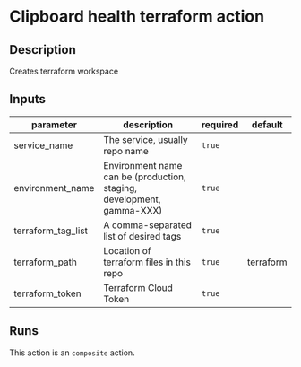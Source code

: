 # Clipboard health terraform action

<!-- action-docs-description -->
## Description

Creates terraform workspace


<!-- action-docs-description -->

<!-- action-docs-inputs -->
## Inputs

| parameter | description | required | default |
| - | - | - | - |
| service_name | The service, usually repo name | `true` |  |
| environment_name | Environment name can be (production, staging, development, gamma-XXX) | `true` |  |
| terraform_tag_list | A comma-separated list of desired tags | `true` |  |
| terraform_path | Location of terraform files in this repo | `true` | terraform |
| terraform_token | Terraform Cloud Token | `true` |  |



<!-- action-docs-inputs -->

<!-- action-docs-outputs -->

<!-- action-docs-outputs -->

<!-- action-docs-runs -->
## Runs

This action is an `composite` action.


<!-- action-docs-runs -->
